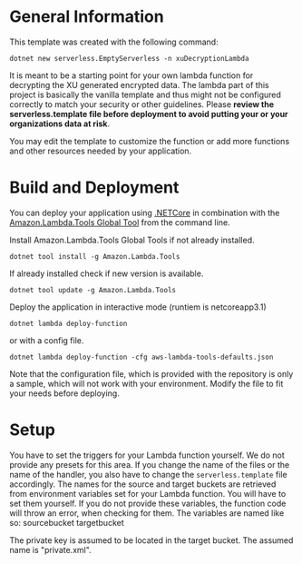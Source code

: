 # General Information
This template was created with the following command:
```
dotnet new serverless.EmptyServerless -n xuDecryptionLambda
```

It is meant to be a starting point for your own lambda function for decrypting the XU generated encrypted data. The lambda part of this project is basically the vanilla template and thus might not be configured correctly to match your security or other guidelines. Please **review the serverless.template file before deployment to avoid putting your or your organizations data at risk**.

You may edit the template to customize the function or add more functions and other resources needed by your application.

# Build and Deployment

You can deploy your application using [.NETCore](https://dotnet.microsoft.com/download/dotnet-core/3.1) in combination with the [Amazon.Lambda.Tools Global Tool](https://github.com/aws/aws-extensions-for-dotnet-cli#aws-lambda-amazonlambdatools) from the command line.

Install Amazon.Lambda.Tools Global Tools if not already installed.
```
dotnet tool install -g Amazon.Lambda.Tools
```

If already installed check if new version is available.
```
dotnet tool update -g Amazon.Lambda.Tools
```

Deploy the application in interactive mode (runtiem is netcoreapp3.1)
```
dotnet lambda deploy-function
```

or with a config file.
```
dotnet lambda deploy-function -cfg aws-lambda-tools-defaults.json
```
Note that the configuration file, which is provided with the repository is only a sample, which will not work with your environment.
Modify the file to fit your needs before deploying.

# Setup

You have to set the triggers for your Lambda function yourself. We do not provide any presets for this area.
If you change the name of the files or the name of the handler, you also have to change the `serverless.template` file accordingly.
The names for the source and target buckets are retrieved from environment variables set for your Lambda function. You will have to set them yourself. If you do not provide these variables, the function code will throw an error, when checking for them.
The variables are named like so:
sourcebucket
targetbucket

The private key is assumed to be located in the target bucket. The assumed name is "private.xml".